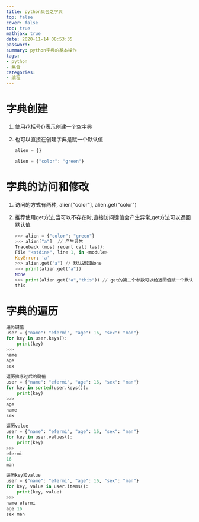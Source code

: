 ```yaml
---
title: python集合之字典
top: false
cover: false
toc: true
mathjax: true
date: 2020-11-14 08:53:35
password:
summary: python字典的基本操作
tags:
- python
- 集合
categories:
- 编程
---
```


# 字典创建

1. 使用花括号{}表示创建一个空字典

2. 也可以直接在创建字典是赋一个默认值

    ``` python
    alien = {}

    alien = {"color": "green"}
    ```

# 字典的访问和修改

1. 访问的方式有两种, alien["color"], alien.get("color")

2. 推荐使用get方法,当可以不存在时,直接访问键值会产生异常,get方法可以返回默认值

    ``` python
    >>> alien = {"color": "green"}
    >>> alien["a"]  // 产生异常
    Traceback (most recent call last):
    File "<stdin>", line 1, in <module>
    KeyError: 'a'
    >>> alien.get("a") // 默认返回None
    >>> print(alien.get("a"))
    None
    >>> print(alien.get("a","this")) // get的第二个参数可以给返回值赋一个默认值
    this
    ```

# 字典的遍历

``` python
遍历键值
user = {"name": "efermi", "age": 16, "sex": "man"}
for key in user.keys():
    print(key)
>>>
name
age
sex

遍历排序过后的键值
user = {"name": "efermi", "age": 16, "sex": "man"}
for key in sorted(user.keys()):
    print(key)
>>>
age
name
sex

遍历value
user = {"name": "efermi", "age": 16, "sex": "man"}
for key in user.values():
    print(key)
>>>
efermi
16
man

遍历key和value
user = {"name": "efermi", "age": 16, "sex": "man"}
for key, value in user.items():
    print(key, value)
>>>
name efermi
age 16
sex man
```
